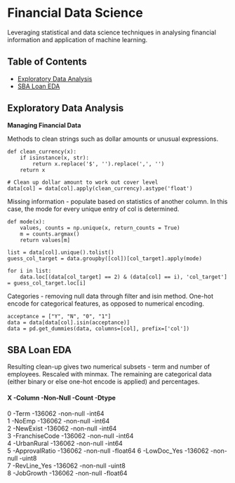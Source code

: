 # Financial Data Science
Leveraging statistical and data science techniques in analysing financial information and application of machine learning.

## Table of Contents
* [Exploratory Data Analysis](#exploratory-data-analysis)
* [SBA Loan EDA](#sba-loan-eda)

## Exploratory Data Analysis
**Managing Financial Data**

Methods to clean strings such as dollar amounts or unusual expressions.

```
def clean_currency(x):
    if isinstance(x, str):
        return x.replace('$', '').replace(',', '')
    return x

# Clean up dollar amount to work out cover level
data[col] = data[col].apply(clean_currency).astype('float')
```

Missing information - populate based on statistics of another column. In this case, the mode for every unique entry of col is determined.

```
def mode(x):
    values, counts = np.unique(x, return_counts = True)
    m = counts.argmax()
    return values[m]

list = data[col].unique().tolist()
guess_col_target = data.groupby([col])[col_target].apply(mode)

for i in list:
    data.loc[(data[col_target] == 2) & (data[col] == i), 'col_target'] = guess_col_target.loc[i]
```

Categories - removing null data through filter and isin method. One-hot encode for categorical features, as opposed to numerical encoding.

```
acceptance = ["Y", "N", "0", "1"]
data = data[data[col].isin(acceptance)]
data = pd.get_dummies(data, columns=[col], prefix=['col'])
```


## SBA Loan EDA

Resulting clean-up gives two numerical subsets - term and number of employees. Rescaled with minmax. The remaining are categorical data (either binary or else one-hot encode is applied) and percentages.

#### X   -Column         -Non-Null -Count   -Dtype
 0   -Term           -136062 -non-null  -int64  
 1   -NoEmp          -136062 -non-null  -int64  
 2   -NewExist       -136062 -non-null  -int64  
 3   -FranchiseCode  -136062 -non-null  -int64  
 4   -UrbanRural     -136062 -non-null  -int64   
 5   -ApprovalRatio  -136062 -non-null  -float64
 6   -LowDoc_Yes     -136062 -non-null  -uint8  
 7   -RevLine_Yes    -136062 -non-null  -uint8  
 8   -JobGrowth      -136062 -non-null  -float64
